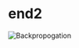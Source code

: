 # end2
![Backpropogation](https://user-images.githubusercontent.com/29723980/118509767-fa061700-b74d-11eb-9593-3fa120658232.PNG)
